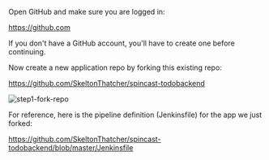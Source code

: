 Open GitHub and make sure you are logged in:

https://github.com

If you don't have a GitHub account, you'll have to create one before continuing.

Now create a new application repo by forking this existing repo:

https://github.com/SkeltonThatcher/spincast-todobackend

![step1-fork-repo](step1-fork-repo.png)

For reference, here is the pipeline definition (Jenkinsfile) for the app we just forked: 

https://github.com/SkeltonThatcher/spincast-todobackend/blob/master/Jenkinsfile
